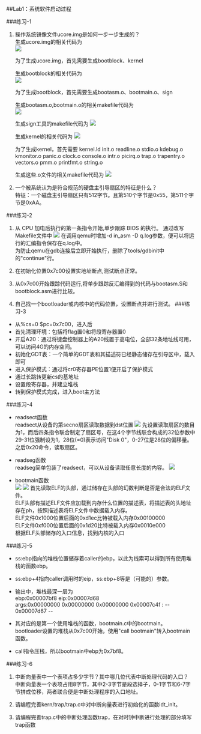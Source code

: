 ##Lab1：系统软件启动过程  

###练习-1  
1. 操作系统镜像文件ucore.img是如何一步一步生成的？  
    生成ucore.img的相关代码为  
	![](http://i.imgur.com/E7KfDhk.png)

	为了生成ucore.img，首先需要生成bootblock、kernel  

	生成bootblock的相关代码为  
	![](http://i.imgur.com/cicyZls.png)  
	
	为了生成bootblock，首先需要生成bootasm.o、bootmain.o、sign  
	
	生成bootasm.o,bootmain.o的相关makefile代码为  
	![](http://i.imgur.com/t7ppSnK.png)  
	
	生成sign工具的makefile代码为
	![](http://i.imgur.com/LEssGhi.png)  
	
	生成kernel的相关代码为
	![](http://i.imgur.com/mkKAzcB.png)
	
	为了生成kernel，首先需要 kernel.ld init.o readline.o stdio.o kdebug.o kmonitor.o panic.o clock.o console.o intr.o picirq.o trap.o trapentry.o vectors.o pmm.o  printfmt.o string.o  
	
	生成这些.o文件的相关makefile代码为
	![](http://i.imgur.com/pNtnaLa.png)

2. 一个被系统认为是符合规范的硬盘主引导扇区的特征是什么？  
	特征：一个磁盘主引导扇区只有512字节。且第510个字节是0x55，第511个字节是0xAA。


###练习-2
1. 从 CPU 加电后执行的第一条指令开始,单步跟踪 BIOS 的执行。
	通过改写Makefile文件中
	![](http://i.imgur.com/whQVCXJ.png)
	在调用qemu时增加-d in_asm -D q.log参数，便可以将运行的汇编指令保存在q.log中。  
	为防止qemu在gdb连接后立即开始执行，删除了tools/gdbinit中的"continue"行。  

2. 在初始化位置0x7c00设置实地址断点,测试断点正常。
	
3. 从0x7c00开始跟踪代码运行,将单步跟踪反汇编得到的代码与bootasm.S和 bootblock.asm进行比较。
	
4. 自己找一个bootloader或内核中的代码位置，设置断点并进行测试。
###练习-3
-  从%cs=0 $pc=0x7c00，进入后  
-  首先清理环境：包括将flag置0和将段寄存器置0  
-  开启A20：通过将键盘控制器上的A20线置于高电位，全部32条地址线可用，可以访问4G的内存空间。  
-  初始化GDT表：一个简单的GDT表和其描述符已经静态储存在引导区中，载入即可  
-  进入保护模式：通过将cr0寄存器PE位置1便开启了保护模式  
-  通过长跳转更新cs的基地址  
-  设置段寄存器，并建立堆栈  
-  转到保护模式完成，进入boot主方法  

###练习-4
- readsect函数  
	readsect从设备的第secno扇区读取数据到dst位置
	![](http://i.imgur.com/bTeK3TC.png)
	先设置读取扇区的数目为1，而后四条指令联合制定了扇区号，在这4个字节线联合构成的32位参数中29-31位强制设为1，28位(=0)表示访问"Disk 0"，0-27位是28位的偏移量。之后0x20命令，读取扇区。  

- readseg函数  
	readseg简单包装了readsect，可以从设备读取任意长度的内容。
	![](http://i.imgur.com/P4hkqk9.png)
	
- bootmain函数  
	![](http://i.imgur.com/mNWGzY9.png)
	![](http://i.imgur.com/i0riZue.png)
	首先读取ELF的头部，通过储存在头部的幻数判断是否是合法的ELF文件。  
	ELF头部有描述ELF文件应加载到内存什么位置的描述表，将描述表的头地址存在ph，按照描述表将ELF文件中数据载入内存。  
	ELF文件0x1000位置后面的0xd1ec比特被载入内存0x00100000  
	ELF文件0xf000位置后面的0x1d20比特被载入内存0x0010e000  
	根据ELF头部储存的入口信息，找到内核的入口  

###练习-5
- ss:ebp指向的堆栈位置储存着caller的ebp，以此为线索可以得到所有使用堆栈的函数ebp。
- ss:ebp+4指向caller调用时的eip，ss:ebp+8等是（可能的）参数。

- 输出中，堆栈最深一层为  
	ebp:0x00007bf8 eip:0x00007d68 \
		args:0x00000000 0x00000000 0x00000000 0x00007c4f
	    <unknow>: -- 0x00007d67 --
- 其对应的是第一个使用堆栈的函数，bootmain.c中的bootmain。  
	bootloader设置的堆栈从0x7c00开始，使用"call bootmain"转入bootmain函数。
- call指令压栈，所以bootmain中ebp为0x7bf8。

###练习-6
1. 中断向量表中一个表项占多少字节？其中哪几位代表中断处理代码的入口？  
	中断向量表一个表项占用8字节，其中2-3字节是段选择子，0-1字节和6-7字节拼成位移，两者联合便是中断处理程序的入口地址。
2. 请编程完善kern/trap/trap.c中对中断向量表进行初始化的函数idt_init。  

3. 请编程完善trap.c中的中断处理函数trap，在对时钟中断进行处理的部分填写trap函数  
